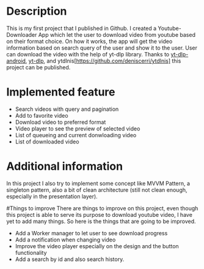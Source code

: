 # Description
This is my first project that I published in Github. I created a Youtube-Downloader App which let the user to download video from youtube based on their format choice. 
On how it works, the app will get the video information based on search query of the user and show it to the user. User can download the video with the help of yt-dlp library.
Thanks to [yt-dlp-android](https://github.com/yausername/youtubedl-android), [yt-dlp](https://github.com/yt-dlp/yt-dlp), and ytdlnis[https://github.com/deniscerri/ytdlnis] this project can be published.

#  Implemented feature
*  Search videos with query and pagination
*  Add to favorite video
*  Download video to preferred format
*  Video player to see the preview of selected video
*  List of queueing and current donwloading video
*  List of downloaded video

# Additional information
In this project I also try to implement some concept like MVVM Pattern, a singleton pattern, also a bit of clean architecture (still not clean enough, especially in the presentation layer). 

#Things to improve
There are things to improve on this project, even though this project is able to serve its purpose to download youtube video, I have yet to add many things. So here is the things that are going to be improved.
*  Add a Worker manager to let user to see download progress
*  Add a notification when changing video
*  Improve the video player especially on the design and the button functionality
*  Add a search by id and also search history.
